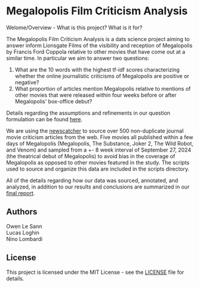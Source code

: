 # Megalopolis Film Criticism Analysis
Welome/Overview - What is this project? What is it for?

The Megalopolis Film Criticism Analysis is a dats science project aiming to answer inform Lionsgate Films of the visibility and reception of Megalopolis by Francis Ford Coppola relative to other movies that have come out at a similar time. In particular we aim to answer two questions:

1. What are the 10 words with the highest tf-idf scores characterizing whether the online journalistic criticisms of Megalopolis are positive or negative?
2. What proportion of articles mention Megalopolis relative to mentions of other movies that were released within four weeks before or after Megalopolis' box-office debut?

Details regarding the assumptions and refinements in our question formulation can be found [here](https://github.com/OwenLeSann/COMP370-Final-Project/blob/main/report/question_formulation.txt).

We are using the [newscatcher](https://newscatcherapi.com/) to source over 500 non-duplicate journal movie criticism articles from the web. Five movies all published within a few days of Megalopolis (Megalopolis, The Substance, Joker 2, The Wild Robot, and Venom) and sampled from a +- 8 week interval of September 27, 2024 (the theatrical debut of Megalopolis) to avoid bias in the coverage of Megalopolis as opposed to other movies featured in the study. The scripts used to source and organize this data are included in the scripts directory.

All of the details regarding how our data was sourced, annotated, and analyzed, in addition to our results and conclusions are summarized in our [final report](https://github.com/OwenLeSann/COMP370-Final-Project/blob/main/report/megalopolis_critical_reception.pdf).

## Authors
Owen Le Sann\
Lucas Loghin\
Nino Lombardi

## License
This project is licensed under the MIT License - see the [LICENSE](https://github.com/OwenLeSann/COMP370-Final-Project/blob/main/LICENSE) file for details.

